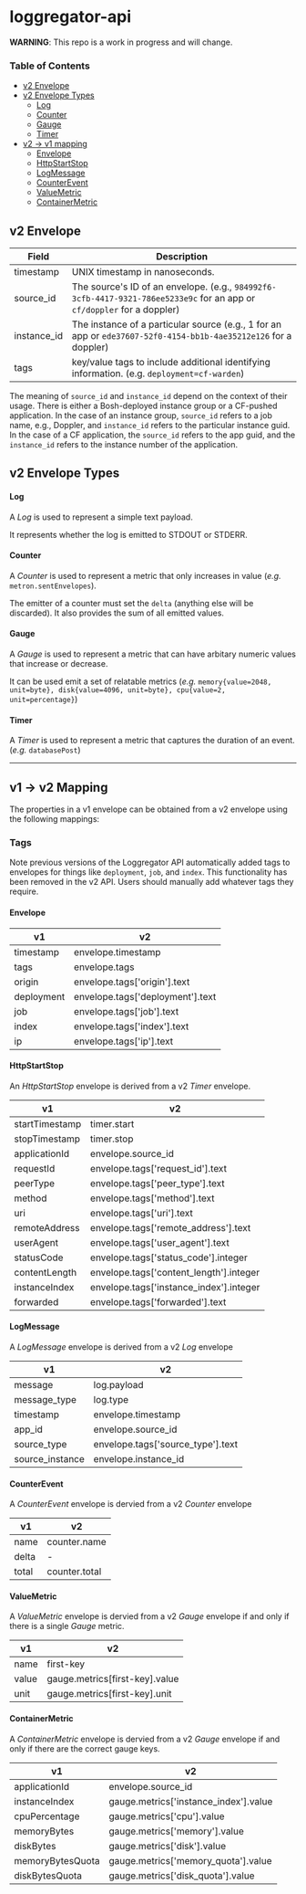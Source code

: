 # loggregator-api
**WARNING**: This repo is a work in progress and will change.

### Table of Contents

* [v2 Envelope](#v2-envelope)
* [v2 Envelope Types](#v2-envelope-types)
  * [Log](#log)
  * [Counter](#counter)
  * [Gauge](#gauge)
  * [Timer](#timer)
* [v2 -> v1 mapping](#v2---v1-mapping)
  * [Envelope](#envelope)
  * [HttpStartStop](#httpstartstop)
  * [LogMessage](#logmessage)
  * [CounterEvent](#counterevent)
  * [ValueMetric](#valuemetric)
  * [ContainerMetric](#containermetric)

## v2 Envelope

| Field       | Description                                                                                                                     |
|-------------|---------------------------------------------------------------------------------------------------------------------------------|
| timestamp   | UNIX timestamp in nanoseconds.                                                                                                  |
| source_id   | The source's ID of an envelope. (e.g., `984992f6-3cfb-4417-9321-786ee5233e9c` for an app or `cf/doppler` for a doppler)         |
| instance_id | The instance of a particular source (e.g., 1 for an app or `ede37607-52f0-4154-bb1b-4ae35212e126` for a doppler)                |
| tags        | key/value tags to include additional identifying information. (e.g. `deployment=cf-warden`)                                     |


The meaning of `source_id` and `instance_id` depend on the context of their
usage. There is either a Bosh-deployed instance group or a CF-pushed
application. In the case of an instance group, `source_id` refers to a job
name, e.g., Doppler, and `instance_id` refers to the particular instance
guid. In the case of a CF application, the `source_id` refers to the app guid,
and the `instance_id` refers to the instance number of the application.


## v2 Envelope Types

#### Log

A *Log* is used to represent a simple text payload.

It represents whether the log is emitted to STDOUT or STDERR.

#### Counter

A *Counter* is used to represent a metric that only increases in value (*e.g.* `metron.sentEnvelopes`).

The emitter of a counter must set the `delta` (anything else will be discarded). It also provides the sum of all emitted values.

#### Gauge

A *Gauge* is used to represent a metric that can have arbitary numeric values that increase or decrease.

It can be used emit a set of relatable metrics (*e.g.* `memory{value=2048, unit=byte}, disk{value=4096, unit=byte}, cpu{value=2, unit=percentage}`)

#### Timer

A *Timer* is used to represent a metric that captures the duration of an event. (*e.g.* `databasePost`)

----

## v1 -> v2 Mapping

The properties in a v1 envelope can be obtained from a v2 envelope using the following mappings:

### Tags

Note previous versions of the Loggregator API automatically added tags to
envelopes for things like `deployment`, `job`, and `index`. This functionality
has been removed in the v2 API. Users should manually add whatever tags they
require.

#### Envelope

| v1         | v2                               |
|------------|----------------------------------|
| timestamp  | envelope.timestamp               |
| tags       | envelope.tags                    |
| origin     | envelope.tags['origin'].text     |
| deployment | envelope.tags['deployment'].text |
| job        | envelope.tags['job'].text        |
| index      | envelope.tags['index'].text      |
| ip         | envelope.tags['ip'].text         |


#### HttpStartStop

An *HttpStartStop* envelope is derived from a v2 *Timer* envelope.

| v1             | v2                                      |
|----------------|-----------------------------------------|
| startTimestamp | timer.start                             |
| stopTimestamp  | timer.stop                              |
| applicationId  | envelope.source_id                      |
| requestId      | envelope.tags['request_id'].text        |
| peerType       | envelope.tags['peer_type'].text         |
| method         | envelope.tags['method'].text            |
| uri            | envelope.tags['uri'].text               |
| remoteAddress  | envelope.tags['remote_address'].text    |
| userAgent      | envelope.tags['user_agent'].text        |
| statusCode     | envelope.tags['status_code'].integer    |
| contentLength  | envelope.tags['content_length'].integer |
| instanceIndex  | envelope.tags['instance_index'].integer |
| forwarded      | envelope.tags['forwarded'].text         |

#### LogMessage

A *LogMessage* envelope is derived from a v2 *Log* envelope

| v1              | v2                                    |
|-----------------|---------------------------------------|
| message         | log.payload                           |
| message_type    | log.type                              |
| timestamp       | envelope.timestamp                    |
| app_id          | envelope.source_id                    |
| source_type     | envelope.tags['source_type'].text     |
| source_instance | envelope.instance_id                  |

#### CounterEvent

A *CounterEvent* envelope is dervied from a v2 *Counter* envelope

| v1    | v2            |
|-------|---------------|
| name  | counter.name  |
| delta | -             |
| total | counter.total |

#### ValueMetric

A *ValueMetric* envelope is dervied from a v2 *Gauge* envelope if and only if there is a single *Gauge* metric.

| v1    | v2                             |
|-------|--------------------------------|
| name  | first-key                      |
| value | gauge.metrics[first-key].value |
| unit  | gauge.metrics[first-key].unit  |

#### ContainerMetric

A *ContainerMetric* envelope is dervied from a v2 *Gauge* envelope if and only if there are the correct gauge keys.

| v1               | v2                                    |
|------------------|---------------------------------------|
| applicationId    | envelope.source_id                    |
| instanceIndex    | gauge.metrics['instance_index'].value |
| cpuPercentage    | gauge.metrics['cpu'].value            |
| memoryBytes      | gauge.metrics['memory'].value         |
| diskBytes        | gauge.metrics['disk'].value           |
| memoryBytesQuota | gauge.metrics['memory_quota'].value   |
| diskBytesQuota   | gauge.metrics['disk_quota'].value     |
